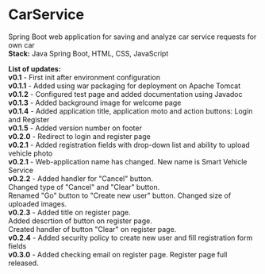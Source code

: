 # CarService
Spring Boot web application for saving and analyze car service requests for own car<br />
<b>Stack:</b> Java Spring Boot, HTML, CSS, JavaScript

<b>List of updates:</b><br />
<b>v0.1</b> - First init after environment configuration<br />
<b>v0.1.1</b> - Added using war packaging for deployment on Apache Tomcat<br />
<b>v0.1.2</b> - Configured test page and added documentation using Javadoc<br />
<b>v0.1.3</b> - Added background image for welcome page<br />
<b>v0.1.4</b> - Added application title, application moto and action buttons: Login and Register<br />
<b>v0.1.5</b> - Added version number on footer<br />
<b>v0.2.0</b> - Redirect to login and register page<br />
<b>v0.2.1</b> - Added registration fields with drop-down list and ability to upload vehicle photo <br />
<b>v0.2.1</b> - Web-application name has changed. New name is Smart Vehicle Service <br />
<b>v0.2.2</b> - Added handler for "Cancel" button.  
Changed type of "Cancel" and "Clear" button.  
Renamed "Go" button to "Create new user" button.
Changed size of uploaded images.<br />
<b>v0.2.3</b> - Added title on register page.<br /> 
Added descrtion of button on register page.<br /> 
Created handler of button "Clear" on register page.<br />
<b>v0.2.4</b> - Added security policy to create new user and fill registration form fields<br />
<b>v0.3.0</b> - Added checking email on register page. Register page full released. <br />

